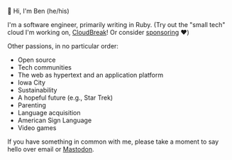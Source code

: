 👋 Hi, I'm Ben (he/his)

I'm a software engineer, primarily writing in Ruby.  (Try out the "small tech" cloud I'm working on, [CloudBreak](https://cloudbreak.app/?utm_medium=referral&utm_source=github&utm_content=benjaminoakes-readme&rby=benjaminoakes-readme)!  Or consider [sponsoring](https://buymeacoffee.com/benjaminoakes) ❤️)

Other passions, in no particular order:

- Open source
- Tech communities
- The web as hypertext and an application platform
- Iowa City
- Sustainability
- A hopeful future (e.g., Star Trek)
- Parenting
- Language acquisition
- American Sign Language
- Video games

If you have something in common with me, please take a moment to say hello over email or <a rel="me" href="https://ruby.social/@benjaminoakes">Mastodon</a>.
